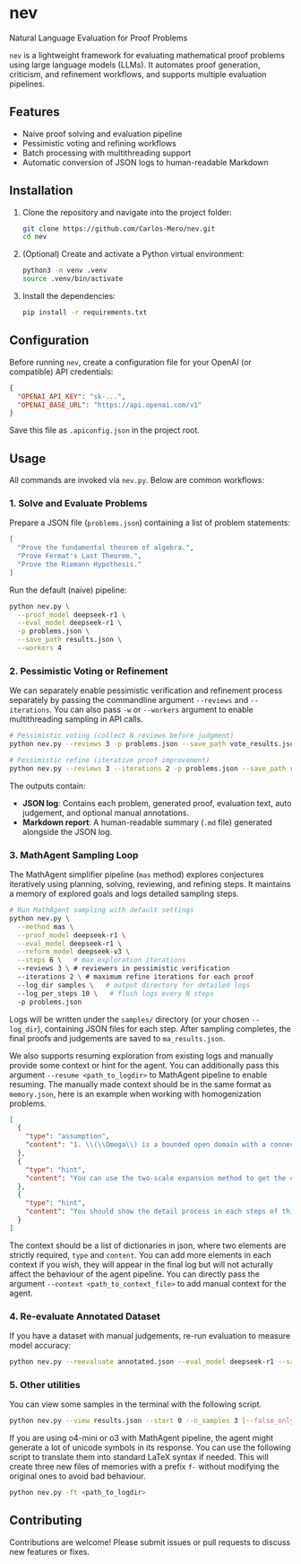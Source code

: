 # nev

Natural Language Evaluation for Proof Problems

`nev` is a lightweight framework for evaluating mathematical proof problems using large language models (LLMs). It automates proof generation, criticism, and refinement workflows, and supports multiple evaluation pipelines.

## Features

- Naive proof solving and evaluation pipeline
- Pessimistic voting and refining workflows
- Batch processing with multithreading support
- Automatic conversion of JSON logs to human-readable Markdown

## Installation

1. Clone the repository and navigate into the project folder:
   ```bash
   git clone https://github.com/Carlos-Mero/nev.git
   cd nev
   ```
2. (Optional) Create and activate a Python virtual environment:
   ```bash
   python3 -m venv .venv
   source .venv/bin/activate
   ```
3. Install the dependencies:
   ```bash
   pip install -r requirements.txt
   ```

## Configuration

Before running `nev`, create a configuration file for your OpenAI (or compatible) API credentials:

```json
{
  "OPENAI_API_KEY": "sk-...",
  "OPENAI_BASE_URL": "https://api.openai.com/v1"
}
```

Save this file as `.apiconfig.json` in the project root.

## Usage

All commands are invoked via `nev.py`. Below are common workflows:

### 1. Solve and Evaluate Problems

Prepare a JSON file (`problems.json`) containing a list of problem statements:
```json
[
  "Prove the fundamental theorem of algebra.",
  "Prove Fermat's Last Theorem.",
  "Prove the Riemann Hypothesis."
]
```
Run the default (naive) pipeline:
```bash
python nev.py \
  --proof_model deepseek-r1 \
  --eval_model deepseek-r1 \
  -p problems.json \
  --save_path results.json \
  --workers 4
```

### 2. Pessimistic Voting or Refinement

We can separately enable pessimistic verification and refinement process separately by passing the commandline argument `--reviews` and `--iterations`. You can also pass `-w` or `--workers` argument to enable multithreading sampling in API calls.

```bash
# Pessimistic voting (collect N reviews before judgment)
python nev.py --reviews 3 -p problems.json --save_path vote_results.json

# Pessimistic refine (iterative proof improvement)
python nev.py --reviews 3 --iterations 2 -p problems.json --save_path refine_results.json
```

The outputs contain:

- **JSON log**: Contains each problem, generated proof, evaluation text, auto judgement, and optional manual annotations.
- **Markdown report**: A human-readable summary (`.md` file) generated alongside the JSON log.


### 3. MathAgent Sampling Loop

The MathAgent simplifier pipeline (`mas` method) explores conjectures iteratively using planning, solving, reviewing, and refining steps. It maintains a memory of explored goals and logs detailed sampling steps.

```bash
# Run MathAgent sampling with default settings
python nev.py \
  --method mas \
  --proof_model deepseek-r1 \
  --eval_model deepseek-r1 \
  --reform_model deepseek-v3 \
  --steps 6 \   # max exploration iterations
  --reviews 3 \ # reviewers in pessimistic verification
  --iterations 2 \ # maximum refine iterations for each proof
  --log_dir samples \   # output directory for detailed logs
  --log_per_steps 10 \   # flush logs every N steps
  -p problems.json
```

Logs will be written under the `samples/` directory (or your chosen `--log_dir`), containing JSON files for each step. After sampling completes, the final proofs and judgements are saved to `ma_results.json`.

We also supports resuming exploration from existing logs and manually provide some context or hint for the agent. You can additionally pass this argument `--resume <path_to_logdir>` to MathAgent pipeline to enable resuming. The manually made context should be in the same format as `memory.json`, here is an example when working with homogenization problems.

```json
[
  {
    "type": "assumption",
    "content": "1. \\(\\Omega\\) is a bounded open domain with a connected Lipschitz boundary \\(\\partial\\Omega\\) 2. \\(D\\) is an open domain with a finite number of connected components, each having a Lipschitz boundary \\(\\partial D\\).  3. \\(\\Omega\\setminus D\\) is connected and has a Lipschitz boundary \\(\\partial\\Omega\\cup\\partial D\\).  The connected components of \\(D\\) are denoted as \\(D_{i}\\), \\(i=1,\\ldots,N\\), where \\(N\\) is finite."
  },
  {
    "type": "hint",
    "content": "You can use the two-scale expansion method to get the cell problem and homogenized equation to solve this problem."
  },
  {
    "type": "hint",
    "content": "You should show the detail process in each steps of this problem proving"
  }
]
```

The context should be a list of dictionaries in json, where two elements are strictly required, `type` and `content`. You can add more elements in each context if you wish, they will appear in the final log but will not acturally affect the behaviour of the agent pipeline. You can directly pass the argument `--context <path_to_context_file>` to add manual context for the agent.

### 4. Re-evaluate Annotated Dataset

If you have a dataset with manual judgements, re-run evaluation to measure model accuracy:
```bash
python nev.py --reevaluate annotated.json --eval_model deepseek-r1 --save_path reeval.json
```

### 5. Other utilities

You can view some samples in the terminal with the following script.

```bash
python nev.py --view results.json --start 0 --n_samples 3 [--false_only]
```

If you are using o4-mini or o3 with MathAgent pipeline, the agent might generate a lot of unicode symbols in its response. You can use the following script to translate them into standard LaTeX syntax if needed. This will create three new files of memories with a prefix `f-` without modifying the original ones to avoid bad behaviour.

```bash
python nev.py -ft <path_to_logdir>
```

## Contributing

Contributions are welcome! Please submit issues or pull requests to discuss new features or fixes.
